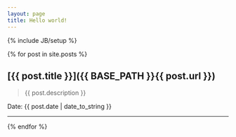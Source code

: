 ```yaml
---
layout: page
title: Hello world!
---
```

{% include JB/setup %}

{% for post in site.posts %}
## [{{ post.title }}]({{ BASE_PATH }}{{ post.url }})
> {{ post.description }}

Date: {{ post.date | date_to_string }}

* * *
{% endfor %}

